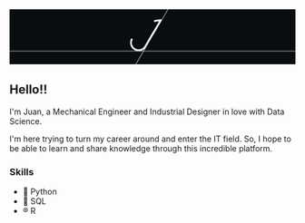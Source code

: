 <img src="https://github.com/wanaguirre/wanaguirre/blob/main/1_gif.gif">

## Hello!!

I'm Juan, a Mechanical Engineer and Industrial Designer in love with Data Science. 

I'm here trying to turn my career around and enter the IT field. So, I hope to be able to learn and share knowledge through this incredible platform.

### Skills
* 🐍 Python
* 🐘 SQL 
* :registered: R
